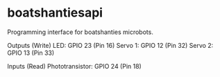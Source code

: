 # boatshantiesapi
Programming interface for boatshanties microbots.

Outputs (Write)
LED: GPIO 23 (Pin 16)
Servo 1: GPIO 12 (Pin 32)
Servo 2: GPIO 13 (Pin 33)

Inputs (Read)
Phototransistor: GPIO 24 (Pin 18)
